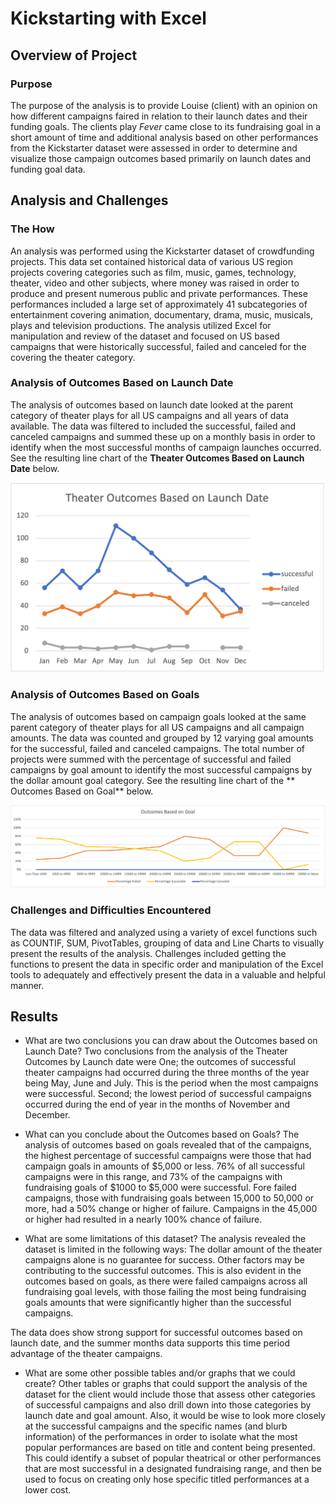 # Kickstarting with Excel

## Overview of Project


### Purpose
The purpose of the analysis is to provide Louise (client) with an opinion on how different campaigns faired in relation to their launch dates and their funding goals.  The clients play _Fever_ came close to its fundraising goal in a short amount of time and additional analysis based on other performances from the Kickstarter dataset were assessed in order to determine and visualize those campaign outcomes based primarily on launch dates and funding goal data.  

## Analysis and Challenges

### The How
An analysis was performed using the Kickstarter dataset of crowdfunding projects. This data set contained historical data of various US region projects covering categories such as film, music, games, technology, theater, video and other subjects, where money was raised in order to produce and present numerous public and private performances.  These performances included a large set of approximately 41 subcategories of entertainment covering animation, documentary, drama, music, musicals, plays and television productions.  The analysis utilized Excel for manipulation and review of the dataset and focused on US based campaigns that were historically successful, failed and canceled for the covering the theater category.  

### Analysis of Outcomes Based on Launch Date

The analysis of outcomes based on launch date looked at the parent category of theater plays for all US campaigns and all years of data available.  The data was filtered to included the successful, failed and canceled campaigns and summed these up on a monthly basis in order to identify when the most successful months of campaign launches occurred.  See the resulting line chart of the **Theater Outcomes Based on Launch Date** below.
          
![Line Chart 1](resources/Theater_Outcomes_vs_Launch.png)



### Analysis of Outcomes Based on Goals

The analysis of outcomes based on campaign goals looked at the same parent category of theater plays for all US campaigns and all campaign amounts.  The data was counted and grouped by 12 varying goal amounts for the successful, failed and canceled campaigns.  The total number of projects were summed with the percentage of successful and failed campaigns by goal amount to identify the most successful campaigns by the dollar amount goal category.  See the resulting line chart of the ** Outcomes Based on Goal** below.

![Line Chart 2](resources/Outcomes_vs_Goals.png)

### Challenges and Difficulties Encountered
The data was filtered and analyzed using a variety of excel functions such as COUNTIF, SUM, PivotTables, grouping of data and Line Charts to visually present the results of the analysis. Challenges included getting the functions to present the data in specific order and manipulation of the Excel tools to adequately and effectively present the data in a valuable and helpful manner.

## Results

- What are two conclusions you can draw about the Outcomes based on Launch Date?
Two conclusions from the analysis of the Theater Outcomes by Launch date were One; the outcomes of successful theater campaigns had occurred during the three months of the year being May, June and July.  This is the period when the most campaigns were successful.  Second; the lowest period of successful campaigns occurred during the end of year in the months of November and December. 

- What can you conclude about the Outcomes based on Goals?
The analysis of outcomes based on goals revealed that of the campaigns, the highest percentage of successful campaigns were those that had campaign goals in amounts of $5,000 or less.  76% of all successful campaigns were in this range, and 73% of the campaigns with fundraising goals of $1000 to $5,000 were successful.  Fore failed campaigns, those with fundraising goals between 15,000 to 50,000 or more, had a 50% change or higher of failure. Campaigns in the 45,000 or higher had resulted in a nearly 100% chance of failure. 

- What are some limitations of this dataset?
The analysis revealed the dataset is limited in the following ways: The dollar amount of the theater campaigns alone is no guarantee for success.  Other factors may be contributing to the successful outcomes.  This is also evident in the outcomes based on goals, as there were failed campaigns across all fundraising goal levels, with those failing the most being fundraising goals  amounts that were significantly higher than the successful campaigns.
          
The data does show strong support for successful outcomes based on launch date, and the summer months data supports this time period advantage of the theater campaigns.

- What are some other possible tables and/or graphs that we could create?
Other tables or graphs that could support the analysis of the dataset for the client would include those that assess other categories of successful campaigns and also drill down into those categories by launch date and goal amount.  Also, it would be wise to look more closely at the successful campaigns and the  specific names (and blurb information) of the performances in order to isolate what the most popular performances are based on title and content being presented.  This could identify a subset of popular theatrical or other performances that are most successful in a designated fundraising range, and then be used to focus on creating only hose specific titled performances at a lower cost.  
